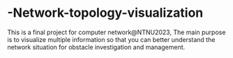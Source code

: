 # -Network-topology-visualization
This is a final project for computer network@NTNU2023, The main purpose is to visualize multiple information so that you can better understand the network situation for obstacle investigation and management.
